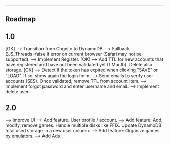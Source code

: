 -------
Roadmap
-------

1.0
---
[OK] --> Transition from Cognito to DynamoDB.
--> Fallback EJS_Threads=false if error on current browser (Safari may not be supported).
--> Implement Register.
  [OK] --> Add TTL for new accounts that have registered and have not been validated yet (1 Month). Delete also storage.
[OK] --> Detect if the token has expired when clicking "SAVE" or "LOAD". If so, show again the login form.
--> Send emails to verify user accounts (SES). Once validated, remove TTL from account item.
--> Implement forgot password and enter username and email.
--> Implement delete user.

2.0
---
--> Improve UI
--> Add feature. User profile / account.
--> Add feature: Add, modify, remove games. Handle multiple disks like FFIX. Update DynamoDB total used storage in a new user column.
--> Add feature: Organize games by emulators.
--> Add Ads